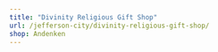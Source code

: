 ```yaml
---
title: "Divinity Religious Gift Shop"
url: /jefferson-city/divinity-religious-gift-shop/
shop: Andenken
---
```

